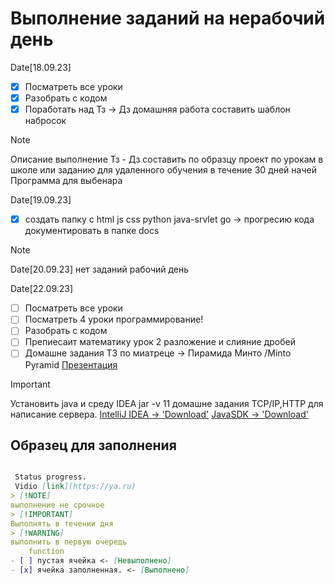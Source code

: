 # Выполнение заданий на нерабочий день

 Date[18.09.23]

- [x] Посматреть все уроки
- [x] Разобрать с кодом
- [x] Поработать над Тз -> Дз домашняя работа составить шаблон набросок

> [!NOTE]
Описание выполнение Тз - Дз составить по образцу проект по урокам в школе или заданию для удаленного обучения в течение 30 дней начей Программа для выбенара

Datе[19.09.23]

- [x] создать папку с html js css python java-srvlet go ->  прогресию кода документировать в папке docs

> [!NOTE]
Datе[20.09.23] нет заданий рабочий день

Datе[22.09.23]

- [ ] Посматреть все уроки
- [ ] Посматреть 4 уроки программирование!
- [ ] Разобрать с кодом
- [ ] Препиесаит математику урок 2 разложение и слияние дробей
- [ ] Домашне задания Т3 по  миатреце -> Пирамида Минто
/Minto Pyramid [Презентация](https://gbcdn.mrgcdn.ru/uploads/asset/5512492/attachment/e08a98aeea467090afb0203364b57469.pdf)

> [!IMPORTANT]
Установить java и среду IDEA  jar -v 11 домашне задания TCP/IP,HTTP для  написание сервера.
[IntelliJ IDEA -> 'Download'](https://www.jetbrains.com/ru-ru/idea/)
[JavaSDK -> 'Download'](https://www.oracle.com/java/technologies/javase/jdk11-archive-downloads.html)

## Образец для заполнения

```md

 Status progress. 
 Vidio [link](https://ya.ru)
> [!NOTE]
выполнение не срочное 
> [!IMPORTANT]
Выполнять в течении дня
> [!WARNING]
выполнить в первую очередь
    function
- [ ] пустая ячейка <- [Невыполнено]
- [x] ячейка заполненная. <- [Выполнено]

```
